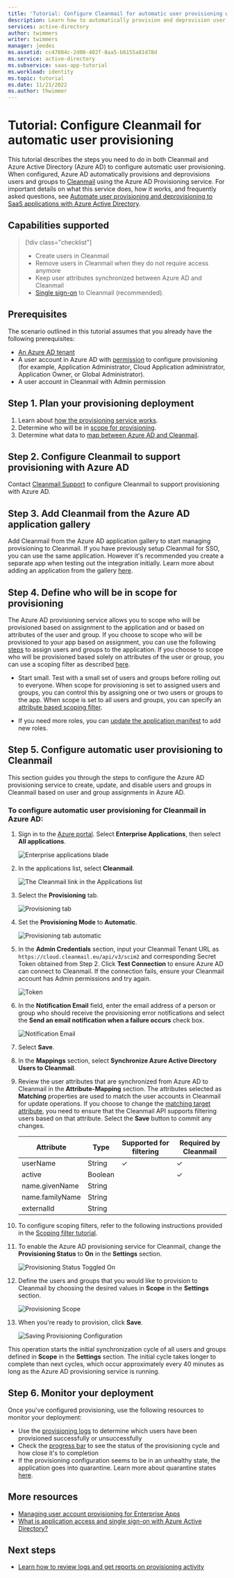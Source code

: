 ```yaml
---
title: 'Tutorial: Configure Cleanmail for automatic user provisioning with Azure Active Directory'
description: Learn how to automatically provision and deprovision user accounts from Azure AD to Cleanmail.
services: active-directory
author: twimmers
writer: twimmers
manager: jeedes
ms.assetid: cc47804c-2d00-402f-8aa5-b6155a81d78d
ms.service: active-directory
ms.subservice: saas-app-tutorial
ms.workload: identity
ms.topic: tutorial
ms.date: 11/21/2022
ms.author: thwimmer
---
```


# Tutorial: Configure Cleanmail for automatic user provisioning

This tutorial describes the steps you need to do in both Cleanmail and Azure Active Directory (Azure AD) to configure automatic user provisioning. When configured, Azure AD automatically provisions and deprovisions users and groups to [Cleanmail](https://www.alinto.com/) using the Azure AD Provisioning service. For important details on what this service does, how it works, and frequently asked questions, see [Automate user provisioning and deprovisioning to SaaS applications with Azure Active Directory](../app-provisioning/user-provisioning.md). 


## Capabilities supported
> [!div class="checklist"]
> * Create users in Cleanmail
> * Remove users in Cleanmail when they do not require access anymore
> * Keep user attributes synchronized between Azure AD and Cleanmail
> * [Single sign-on](../manage-apps/add-application-portal-setup-oidc-sso.md) to Cleanmail (recommended).

## Prerequisites

The scenario outlined in this tutorial assumes that you already have the following prerequisites:

* [An Azure AD tenant](../develop/quickstart-create-new-tenant.md) 
* A user account in Azure AD with [permission](../roles/permissions-reference.md) to configure provisioning (for example, Application Administrator, Cloud Application administrator, Application Owner, or Global Administrator).
* A user account in Cleanmail with Admin permission

## Step 1. Plan your provisioning deployment
1. Learn about [how the provisioning service works](../app-provisioning/user-provisioning.md).
1. Determine who will be in [scope for provisioning](../app-provisioning/define-conditional-rules-for-provisioning-user-accounts.md).
1. Determine what data to [map between Azure AD and Cleanmail](../app-provisioning/customize-application-attributes.md). 

## Step 2. Configure Cleanmail to support provisioning with Azure AD

Contact [Cleanmail Support](https://www.alinto.com/contact-email-provider/) to configure Cleanmail to support provisioning with Azure AD.

## Step 3. Add Cleanmail from the Azure AD application gallery

Add Cleanmail from the Azure AD application gallery to start managing provisioning to Cleanmail. If you have previously setup Cleanmail for SSO, you can use the same application. However it's recommended you create a separate app when testing out the integration initially. Learn more about adding an application from the gallery [here](../manage-apps/add-application-portal.md). 

## Step 4. Define who will be in scope for provisioning 

The Azure AD provisioning service allows you to scope who will be provisioned based on assignment to the application and or based on attributes of the user and group. If you choose to scope who will be provisioned to your app based on assignment, you can use the following [steps](../manage-apps/assign-user-or-group-access-portal.md) to assign users and groups to the application. If you choose to scope who will be provisioned based solely on attributes of the user or group, you can use a scoping filter as described [here](../app-provisioning/define-conditional-rules-for-provisioning-user-accounts.md). 

* Start small. Test with a small set of users and groups before rolling out to everyone. When scope for provisioning is set to assigned users and groups, you can control this by assigning one or two users or groups to the app. When scope is set to all users and groups, you can specify an [attribute based scoping filter](../app-provisioning/define-conditional-rules-for-provisioning-user-accounts.md).

* If you need more roles, you can [update the application manifest](../develop/howto-add-app-roles-in-azure-ad-apps.md) to add new roles.


## Step 5. Configure automatic user provisioning to Cleanmail 

This section guides you through the steps to configure the Azure AD provisioning service to create, update, and disable users and groups in Cleanmail based on user and group assignments in Azure AD.

### To configure automatic user provisioning for Cleanmail in Azure AD:

1. Sign in to the [Azure portal](https://portal.azure.com). Select **Enterprise Applications**, then select **All applications**.

	![Enterprise applications blade](common/enterprise-applications.png)

1. In the applications list, select **Cleanmail**.

	![The Cleanmail link in the Applications list](common/all-applications.png)

1. Select the **Provisioning** tab.

	![Provisioning tab](common/provisioning.png)

1. Set the **Provisioning Mode** to **Automatic**.

	![Provisioning tab automatic](common/provisioning-automatic.png)

1. In the **Admin Credentials** section, input your Cleanmail Tenant URL as `https://cloud.cleanmail.eu/api/v3/scim2` and corresponding Secret Token obtained from Step 2. Click **Test Connection** to ensure Azure AD can connect to Cleanmail. If the connection fails, ensure your Cleanmail account has Admin permissions and try again.

	![Token](common/provisioning-testconnection-tenanturltoken.png)
	
1. In the **Notification Email** field, enter the email address of a person or group who should receive the provisioning error notifications and select the **Send an email notification when a failure occurs** check box.

	![Notification Email](common/provisioning-notification-email.png)

1. Select **Save**.

1. In the **Mappings** section, select **Synchronize Azure Active Directory Users to Cleanmail**.

1. Review the user attributes that are synchronized from Azure AD to Cleanmail in the **Attribute-Mapping** section. The attributes selected as **Matching** properties are used to match the user accounts in Cleanmail for update operations. If you choose to change the [matching target attribute](../app-provisioning/customize-application-attributes.md), you need to ensure that the Cleanmail API supports filtering users based on that attribute. Select the **Save** button to commit any changes.

   |Attribute|Type|Supported for filtering|Required by Cleanmail|
   |---|---|---|---|
   |userName|String|&check;|&check;
   |active|Boolean||&check;
   |name.givenName|String||
   |name.familyName|String||
   |externalId|String||

1. To configure scoping filters, refer to the following instructions provided in the [Scoping filter tutorial](../app-provisioning/define-conditional-rules-for-provisioning-user-accounts.md).

1. To enable the Azure AD provisioning service for Cleanmail, change the **Provisioning Status** to **On** in the **Settings** section.

	![Provisioning Status Toggled On](common/provisioning-toggle-on.png)

1. Define the users and groups that you would like to provision to Cleanmail by choosing the desired values in **Scope** in the **Settings** section.

	![Provisioning Scope](common/provisioning-scope.png)

1. When you're ready to provision, click **Save**.

	![Saving Provisioning Configuration](common/provisioning-configuration-save.png)

This operation starts the initial synchronization cycle of all users and groups defined in **Scope** in the **Settings** section. The initial cycle takes longer to complete than next cycles, which occur approximately every 40 minutes as long as the Azure AD provisioning service is running. 

## Step 6. Monitor your deployment
Once you've configured provisioning, use the following resources to monitor your deployment:

* Use the [provisioning logs](../reports-monitoring/concept-provisioning-logs.md) to determine which users have been provisioned successfully or unsuccessfully
* Check the [progress bar](../app-provisioning/application-provisioning-when-will-provisioning-finish-specific-user.md) to see the status of the provisioning cycle and how close it's to completion
* If the provisioning configuration seems to be in an unhealthy state, the application goes into quarantine. Learn more about quarantine states [here](../app-provisioning/application-provisioning-quarantine-status.md).  

## More resources

* [Managing user account provisioning for Enterprise Apps](../app-provisioning/configure-automatic-user-provisioning-portal.md)
* [What is application access and single sign-on with Azure Active Directory?](../manage-apps/what-is-single-sign-on.md)

## Next steps

* [Learn how to review logs and get reports on provisioning activity](../app-provisioning/check-status-user-account-provisioning.md)